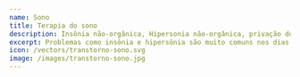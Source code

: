 ```yaml
---
name: Sono
title: Terapia do sono
description: Insônia não-orgânica, Hipersonia não-orgânica, privação do sono e outros problemas de sono.
excerpt: Problemas como insônia e hipersônia são muito comuns nos dias de hoje e atrapalham bastante as nossas atividades pessoais e profissionais. Vamos solucionar esse problema?
icon: /vectors/transtorno-sono.svg
image: /images/transtorno-sono.jpg
---
```

